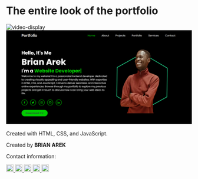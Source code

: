 # The entire look of the portfolio

![video-display](images/video-display.gif)  
![readme-image](images/readme-image.png)  

Created with HTML, CSS, and JavaScript.  

Created by **BRIAN AREK**  

Contact information:  

<a href="https://github.com/arekbrian">
  <img src="https://upload.wikimedia.org/wikipedia/commons/9/91/Octicons-mark-github.svg" width="20" height="20" />
</a>  
<a href="https://www.linkedin.com/in/brian-arek-8336361a4/">
  <img src="https://www.svgrepo.com/show/303207/linkedin-icon-logo.svg" width="20" height="20" />
</a>  
<a href="https://www.facebook.com/AREKBRIA">
  <img src="https://upload.wikimedia.org/wikipedia/commons/5/51/Facebook_f_logo_%282019%29.svg" width="20" height="20" />
</a>  
<a href="https://twitter.com/BrianArek_ke/">
  <img src="https://upload.wikimedia.org/wikipedia/commons/8/8f/X_logo_2023.svg" width="20" height="20" />
</a>  
<a href="https://www.instagram.com/brianarek_ke/">
  <img src="https://upload.wikimedia.org/wikipedia/commons/a/a5/Instagram_icon.png" width="20" height="20" />
</a>


<!-- <a href="https://github.com/arekbrian">GitHub</a> <br>
<a href="https://www.linkedin.com/in/brian-arek-8336361a4/">LinkedIn</a> <br>
<a href="https://www.facebook.com/AREKBRIA">Facebook</a> <br>
<a href="https://twitter.com/BrianArek_ke/">Twitter</a> <br>
<a href="https://www.instagram.com/brianarek_ke/">Instagram</a> <br> -->

